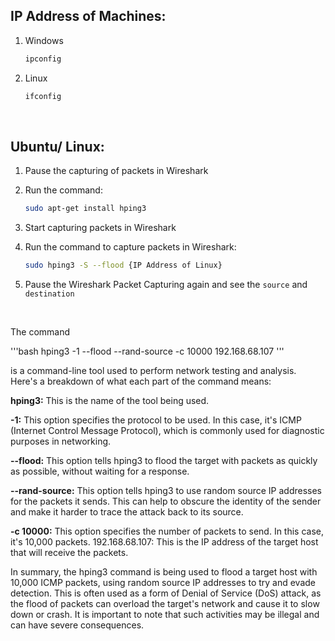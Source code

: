 ## IP Address of Machines:

1. Windows

    ```bash
    ipconfig
    ```

2. Linux

    ```bash
    ifconfig
    ```

<br />

## Ubuntu/ Linux:

1. Pause the capturing of packets in Wireshark

2. Run the command:

    ```bash
    sudo apt-get install hping3
    ```

3. Start capturing packets in Wireshark

4. Run the command to capture packets in Wireshark:

    ```bash
    sudo hping3 -S --flood {IP Address of Linux}
    ```

5. Pause the Wireshark Packet Capturing again and see the `source` and `destination` 


<br />



The command

'''bash
hping3 -1 --flood --rand-source -c 10000 192.168.68.107
'''

is a command-line tool used to perform network testing and analysis. Here's a breakdown of what each part of the command means:

**hping3:** This is the name of the tool being used.

**-1:** This option specifies the protocol to be used. In this case, it's ICMP (Internet Control Message Protocol), which is commonly used for diagnostic purposes in networking.

**--flood:** This option tells hping3 to flood the target with packets as quickly as possible, without waiting for a response.

**--rand-source:** This option tells hping3 to use random source IP addresses for the packets it sends. This can help to obscure the identity of the sender and make it harder to trace the attack back to its source.

**-c 10000:** This option specifies the number of packets to send. In this case, it's 10,000 packets.
192.168.68.107: This is the IP address of the target host that will receive the packets.

In summary, the hping3 command is being used to flood a target host with 10,000 ICMP packets, using random source IP addresses to try and evade detection. This is often used as a form of Denial of Service (DoS) attack, as the flood of packets can overload the target's network and cause it to slow down or crash. It is important to note that such activities may be illegal and can have severe consequences.





